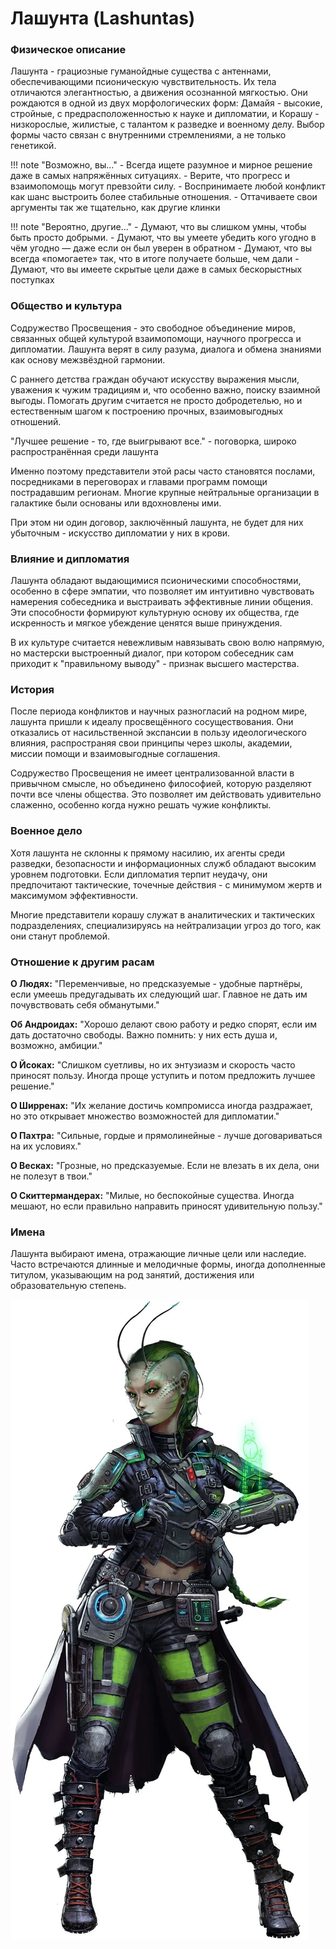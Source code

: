 # Лашунта (Lashuntas)

### Физическое описание
Лашунта - грациозные гуманойдные существа с антеннами, обеспечивающими псионическую чувствительность. Их тела отличаются элегантностью, а движения осознанной мягкостью. Они рождаются в одной из двух морфологических форм: Дамайя - высокие, стройные, с предрасположенностью к науке и дипломатии, и Корашу - низкорослые, жилистые, с талантом к разведке и военному делу. Выбор формы часто связан с внутренними стремлениями, а не только генетикой.

!!! note "Возможно, вы..."
    - Всегда ищете разумное и мирное решение даже в самых напряжённых ситуациях.
    - Верите, что прогресс и взаимопомощь могут превзойти силу.
    - Воспринимаете любой конфликт как шанс выстроить более стабильные отношения.
    - Оттачиваете свои аргументы так же тщательно, как другие клинки

!!! note "Вероятно, другие..."
    - Думают, что вы слишком умны, чтобы быть просто добрыми.
    - Думают, что вы умеете убедить кого угодно в чём угодно — даже если он был уверен в обратном
    - Думают, что вы всегда «помогаете» так, что в итоге получаете больше, чем дали
    - Думают, что вы имеете скрытые цели даже в самых бескорыстных поступках

### Общество и культура
Содружество Просвещения - это свободное объединение миров, связанных общей культурой взаимопомощи, научного прогресса и дипломатии. Лашунта верят в силу разума, диалога и обмена знаниями как основу межзвёздной гармонии.

С раннего детства граждан обучают искусству выражения мысли, уважения к чужим традициям и, что особенно важно, поиску взаимной выгоды. Помогать другим считается не просто добродетелью, но и естественным шагом к построению прочных, взаимовыгодных отношений.

"Лучшее решение - то, где выигрывают все." - поговорка, широко распространённая среди лашунта

Именно поэтому представители этой расы часто становятся послами, посредниками в переговорах и главами программ помощи пострадавшим регионам. Многие крупные нейтральные организации в галактике были основаны или вдохновлены ими.

При этом ни один договор, заключённый лашунта, не будет для них убыточным - искусство дипломатии у них в крови.



### Влияние и дипломатия
Лашунта обладают выдающимися псионическими способностями, особенно в сфере эмпатии, что позволяет им интуитивно чувствовать намерения собеседника и выстраивать эффективные линии общения. Эти способности формируют культурную основу их общества, где искренность и мягкое убеждение ценятся выше принуждения.

В их культуре считается невежливым навязывать свою волю напрямую, но мастерски выстроенный диалог, при котором собеседник сам приходит к "правильному выводу" - признак высшего мастерства.



### История
После периода конфликтов и научных разногласий на родном мире, лашунта пришли к идеалу просвещённого сосуществования. Они отказались от насильственной экспансии в пользу идеологического влияния, распространяя свои принципы через школы, академии, миссии помощи и взаимовыгодные соглашения.

Содружество Просвещения не имеет централизованной власти в привычном смысле, но объединено философией, которую разделяют почти все члены общества. Это позволяет им действовать удивительно слаженно, особенно когда нужно решать чужие конфликты.



### Военное дело
Хотя лашунта не склонны к прямому насилию, их агенты среди разведки, безопасности и информационных служб обладают высоким уровнем подготовки. Если дипломатия терпит неудачу, они предпочитают тактические, точечные действия - с минимумом жертв и максимумом эффективности.

Многие представители корашу служат в аналитических и тактических подразделениях, специализируясь на нейтрализации угроз до того, как они станут проблемой.

### Отношение к другим расам
**О Людях:**
"Переменчивые, но предсказуемые - удобные партнёры, если умеешь предугадывать их следующий шаг. Главное не дать им почувствовать себя обманутыми."

**Об Андроидах:**
"Хорошо делают свою работу и редко спорят, если им дать достаточно свободы. Важно помнить: у них есть душа и, возможно, амбиции."

**О Йсоках:**
"Слишком суетливы, но их энтузиазм и скорость часто приносят пользу. Иногда проще уступить и потом предложить лучшее решение."

**О Ширренах:**
"Их желание достичь компромисса иногда раздражает, но это открывает множество возможностей для дипломатии."

**О Пахтра:**
"Сильные, гордые и прямолинейные - лучше договариваться на их условиях."

**О Весках:**
"Грозные, но предсказуемые. Если не влезать в их дела, они не полезут в твои."

**О Скиттермандерах:**
"Милые, но беспокойные существа. Иногда мешают, но если правильно направить приносят удивительную пользу."

### Имена
Лашунта выбирают имена, отражающие личные цели или наследие. Часто встречаются длинные и мелодичные формы, иногда дополненные титулом, указывающим на род занятий, достижения или образовательную степень.

![Лашунта](../../images/LASHUNTA.webp)